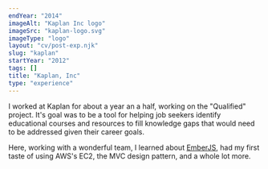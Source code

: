 ```yaml
---
endYear: "2014"
imageAlt: "Kaplan Inc logo"
imageSrc: "kaplan-logo.svg"
imageType: "logo"
layout: "cv/post-exp.njk"
slug: "kaplan"
startYear: "2012"
tags: []
title: "Kaplan, Inc"
type: "experience"
---
```

I worked at Kaplan for about a year an a half, working on the "Qualified" project.  It's goal was to be a tool for helping job seekers identify educational courses and resources to fill knowledge gaps that would need to be addressed given their career goals.

Here, working with a wonderful team, I learned about [EmberJS](/cv/tool/ember), had my first taste of using AWS's EC2, the MVC design pattern, and a whole lot more.
